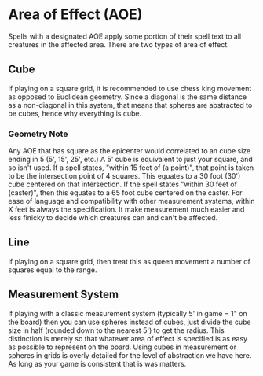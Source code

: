 # Area of Effect (AOE)
Spells with a designated AOE apply some portion of their spell text to all creatures in the affected area. There are two types of area of effect.
## Cube
If playing on a square grid, it is recommended to use chess king movement as opposed to Euclidean geometry. Since a diagonal is the same distance as a non-diagonal in this system, that means that spheres are abstracted to be cubes, hence why everything is cube.
### Geometry Note
Any AOE that has square as the epicenter would correlated to an cube size ending in 5 (5', 15', 25', etc.) A 5' cube is equivalent to just your square, and so isn't used. If a spell states, "within 15 feet of (a point)", that point is taken to be the intersection point of 4 squares. This equates to a 30 foot (30') cube centered on that intersection. If the spell states "within 30 feet of (caster)", then this equates to a 65 foot cube centered on the caster. For ease of language and compatibility with other measurement systems, within X feet is always the specification. It make measurement much easier and less finicky to decide which creatures can and can't be affected.
## Line
If playing on a square grid, then treat this as queen movement a number of squares equal to the range.
## Measurement System
If playing with a classic measurement system (typically 5' in game = 1" on the board) then you can use spheres instead of cubes, just divide the cube size in half (rounded down to the nearest 5') to get the radius. This distinction is merely so that whatever area of effect is specified is as easy as possible to represent on the board. Using cubes in measurement or spheres in grids is overly detailed for the level of abstraction we have here. As long as your game is consistent that is was matters.

